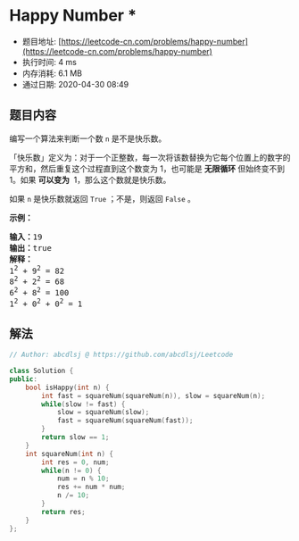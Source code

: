 # Happy Number *
- 题目地址: [https://leetcode-cn.com/problems/happy-number](https://leetcode-cn.com/problems/happy-number)
- 执行时间: 4 ms
- 内存消耗: 6.1 MB
- 通过日期: 2020-04-30 08:49

## 题目内容
<p>编写一个算法来判断一个数 <code>n</code> 是不是快乐数。</p>

<p>「快乐数」定义为：对于一个正整数，每一次将该数替换为它每个位置上的数字的平方和，然后重复这个过程直到这个数变为 1，也可能是 <strong>无限循环</strong> 但始终变不到 1。如果 <strong>可以变为</strong>  1，那么这个数就是快乐数。</p>

<p>如果 <code>n</code> 是快乐数就返回 <code>True</code> ；不是，则返回 <code>False</code> 。</p>



<p><strong>示例：</strong></p>

<pre><strong>输入：</strong>19
<strong>输出：</strong>true
<strong>解释：
</strong>1<sup>2</sup> + 9<sup>2</sup> = 82
8<sup>2</sup> + 2<sup>2</sup> = 68
6<sup>2</sup> + 8<sup>2</sup> = 100
1<sup>2</sup> + 0<sup>2</sup> + 0<sup>2</sup> = 1
</pre>


## 解法
```cpp
// Author: abcdlsj @ https://github.com/abcdlsj/Leetcode

class Solution {
public:
    bool isHappy(int n) {
        int fast = squareNum(squareNum(n)), slow = squareNum(n);
        while(slow != fast) {
            slow = squareNum(slow);
            fast = squareNum(squareNum(fast));
        }
        return slow == 1;
    }
    int squareNum(int n) {
        int res = 0, num;
        while(n != 0) {
            num = n % 10;
            res += num * num;
            n /= 10;
        }
        return res;
    }
};

```